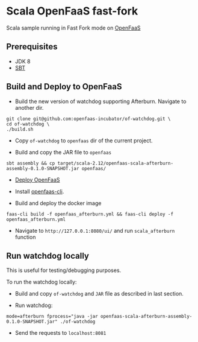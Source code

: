 # Scala OpenFaaS fast-fork

Scala sample running in Fast Fork mode on [OpenFaaS](openfaas.com)

## Prerequisites

* JDK 8
* [SBT](http://www.scala-sbt.org/download.html)


## Build and Deploy to OpenFaaS

* Build the new version of watchdog supporting Afterburn. Navigate to another dir.

```
git clone git@github.com:openfaas-incubator/of-watchdog.git \
cd of-watchdog \
./build.sh
```

* Copy `of-watchdog` to `openfaas` dir of the current project.

* Build and copy the JAR file to `openfaas` 
```
sbt assembly && cp target/scala-2.12/openfaas-scala-afterburn-assembly-0.1.0-SNAPSHOT.jar openfaas/
```

* [Deploy OpenFaaS](https://github.com/openfaas/faas#get-started-with-openfaas)

* Install [openfaas-cli](https://github.com/openfaas/faas-cli).

* Build and deploy the docker image

```
faas-cli build -f openfaas_afterburn.yml && faas-cli deploy -f openfaas_afterburn.yml
```

* Navigate to `http://127.0.0.1:8080/ui/` and run `scala_afterburn` function 

## Run watchdog locally

This is useful for testing/debugging purposes.

To run the watchdog locally:

* Build and copy `of-watchdog` and `JAR` file as described in last section. 

* Run watchdog:

```
mode=afterburn fprocess="java -jar openfaas-scala-afterburn-assembly-0.1.0-SNAPSHOT.jar" ./of-watchdog
```

* Send the requests to `localhost:8081`
